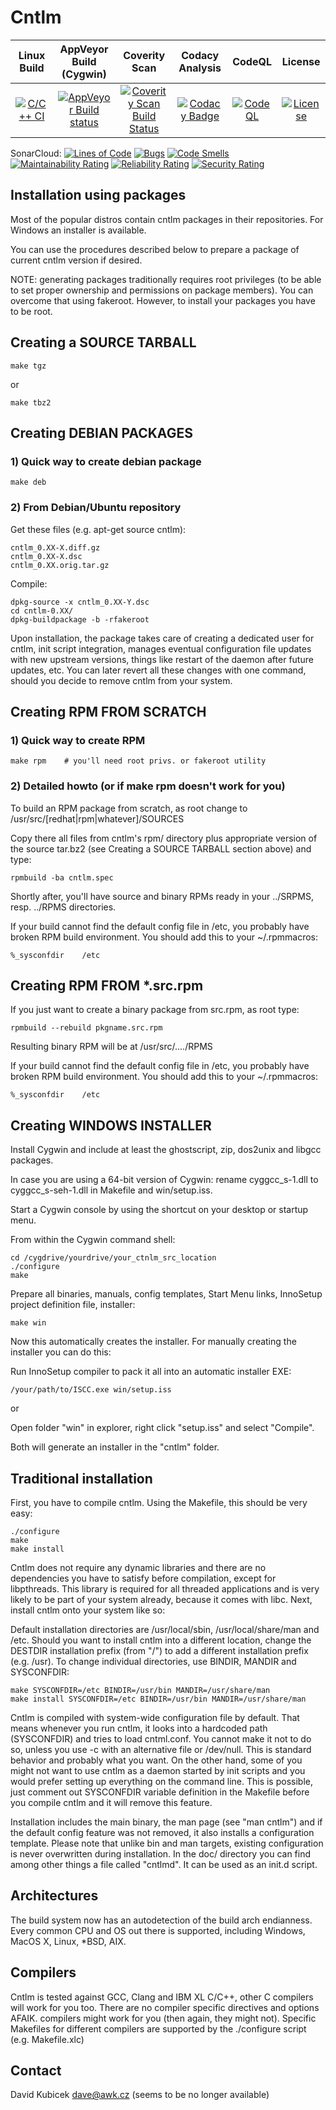 # Cntlm

|Linux Build|AppVeyor Build (Cygwin)|Coverity Scan|Codacy Analysis|CodeQL|License|
|:--:|:--:|:--:|:--:|:--:|:--:|
|[![C/C++ CI](https://github.com/versat/cntlm/actions/workflows/c-cpp.yml/badge.svg)](https://github.com/versat/cntlm/actions/workflows/c-cpp.yml)|[![AppVeyor Build status](https://ci.appveyor.com/api/projects/status/rthu5vjr0ksalyls/branch/master?svg=true)](https://ci.appveyor.com/project/versat/cntlm/branch/master)|[![Coverity Scan Build Status](https://img.shields.io/coverity/scan/15940.svg)](https://scan.coverity.com/projects/versat-cntlm)|[![Codacy Badge](https://api.codacy.com/project/badge/Grade/c506885b133047d38cd2c9dd4505320b)](https://www.codacy.com/app/versat/cntlm?utm_source=github.com&amp;utm_medium=referral&amp;utm_content=versat/cntlm&amp;utm_campaign=Badge_Grade)|[![CodeQL](https://github.com/versat/cntlm/actions/workflows/codeql-analysis.yml/badge.svg)](https://github.com/versat/cntlm/actions/workflows/codeql-analysis.yml)|[![License](https://img.shields.io/badge/license-GPL2.0-blue.svg)](https://opensource.org/licenses/GPL-2.0)|

SonarCloud:
[![Lines of Code](https://sonarcloud.io/api/project_badges/measure?project=versat_cntlm&metric=ncloc)](https://sonarcloud.io/dashboard?id=versat_cntlm)
[![Bugs](https://sonarcloud.io/api/project_badges/measure?project=versat_cntlm&metric=bugs)](https://sonarcloud.io/dashboard?id=versat_cntlm)
[![Code Smells](https://sonarcloud.io/api/project_badges/measure?project=versat_cntlm&metric=code_smells)](https://sonarcloud.io/dashboard?id=versat_cntlm)
[![Maintainability Rating](https://sonarcloud.io/api/project_badges/measure?project=versat_cntlm&metric=sqale_rating)](https://sonarcloud.io/dashboard?id=versat_cntlm)
[![Reliability Rating](https://sonarcloud.io/api/project_badges/measure?project=versat_cntlm&metric=reliability_rating)](https://sonarcloud.io/dashboard?id=versat_cntlm)
[![Security Rating](https://sonarcloud.io/api/project_badges/measure?project=versat_cntlm&metric=security_rating)](https://sonarcloud.io/dashboard?id=versat_cntlm)

## Installation using packages

Most of the popular distros contain cntlm packages in their repositories.
For Windows an installer is available.

You can use the procedures described below to prepare a package of current cntlm
version if desired.

NOTE: generating packages traditionally requires root privileges (to be able to set
proper ownership and permissions on package members). You can overcome that using
fakeroot. However, to install your packages you have to be root.

## Creating a SOURCE TARBALL

    make tgz

or

    make tbz2

## Creating DEBIAN PACKAGES

### 1) Quick way to create debian package

    make deb

### 2) From Debian/Ubuntu repository

Get these files (e.g. apt-get source cntlm):

    cntlm_0.XX-X.diff.gz
    cntlm_0.XX-X.dsc
    cntlm_0.XX.orig.tar.gz

Compile:

    dpkg-source -x cntlm_0.XX-Y.dsc
    cd cntlm-0.XX/
    dpkg-buildpackage -b -rfakeroot

Upon installation, the package takes care of creating a dedicated user for
cntlm, init script integration, manages eventual configuration file updates
with new upstream versions, things like restart of the daemon after future
updates, etc. You can later revert all these changes with one command, should
you decide to remove cntlm from your system.

## Creating RPM FROM SCRATCH

### 1) Quick way to create RPM

    make rpm    # you'll need root privs. or fakeroot utility

### 2) Detailed howto (or if make rpm doesn't work for you)

To build an RPM package from scratch, as root change to
/usr/src/[redhat|rpm|whatever]/SOURCES

Copy there all files from cntlm's rpm/ directory plus appropriate version of
the source tar.bz2 (see Creating a SOURCE TARBALL section above) and type:

    rpmbuild -ba cntlm.spec

Shortly after, you'll have source and binary RPMs ready in your ../SRPMS, resp.
../RPMS directories.

If your build cannot find the default config file in /etc, you probably have
broken RPM build environment. You should add this to your ~/.rpmmacros:

    %_sysconfdir    /etc

## Creating RPM FROM *.src.rpm

If you just want to create a binary package from src.rpm, as root type:

    rpmbuild --rebuild pkgname.src.rpm

Resulting binary RPM will be at /usr/src/..../RPMS

If your build cannot find the default config file in /etc, you probably have
broken RPM build environment. You should add this to your ~/.rpmmacros:

    %_sysconfdir    /etc

## Creating WINDOWS INSTALLER

Install Cygwin and include at least the ghostscript, zip, dos2unix and libgcc
packages.

In case you are using a 64-bit version of Cygwin: rename cyggcc_s-1.dll to
cyggcc_s-seh-1.dll in Makefile and win/setup.iss.

Start a Cygwin console by using the shortcut on your desktop or startup menu.

From within the Cygwin command shell:

    cd /cygdrive/yourdrive/your_ctnlm_src_location
    ./configure
    make

Prepare all binaries, manuals, config templates, Start Menu links, InnoSetup
project definition file, installer:

    make win

Now this automatically creates the installer.
For manually creating the installer you can do this:

Run InnoSetup compiler to pack it all into an automatic installer EXE:

    /your/path/to/ISCC.exe win/setup.iss

or

Open folder "win" in explorer, right click "setup.iss" and select "Compile".

Both will generate an installer in the "cntlm" folder.

## Traditional installation

First, you have to compile cntlm. Using the Makefile, this should be very easy:

    ./configure
    make
    make install

Cntlm does not require any dynamic libraries and there are no dependencies you
have to satisfy before compilation, except for libpthreads. This library is
required for all threaded applications and is very likely to be part of your
system already, because it comes with libc. Next, install cntlm onto your
system like so:

Default installation directories are /usr/local/sbin, /usr/local/share/man and /etc.
Should you want to install cntlm into a different location, change the DESTDIR
installation prefix (from "/") to add a different installation prefix (e.g.
/usr).  To change individual directories, use BINDIR, MANDIR and SYSCONFDIR:

    make SYSCONFDIR=/etc BINDIR=/usr/bin MANDIR=/usr/share/man
    make install SYSCONFDIR=/etc BINDIR=/usr/bin MANDIR=/usr/share/man

Cntlm is compiled with system-wide configuration file by default. That means
whenever you run cntlm, it looks into a hardcoded path (SYSCONFDIR) and tries
to load cntml.conf. You cannot make it not to do so, unless you use -c with an
alternative file or /dev/null. This is standard behavior and probably what you
want. On the other hand, some of you might not want to use cntlm as a daemon
started by init scripts and you would prefer setting up everything on the
command line. This is possible, just comment out SYSCONFDIR variable definition
in the Makefile before you compile cntlm and it will remove this feature.

Installation includes the main binary, the man page (see "man cntlm") and if
the default config feature was not removed, it also installs a configuration
template. Please note that unlike bin and man targets, existing configuration
is never overwritten during installation. In the doc/ directory you can find
among other things a file called "cntlmd". It can be used as an init.d script.

## Architectures

The build system now has an autodetection of the build arch endianness. Every
common CPU and OS out there is supported, including Windows, MacOS X, Linux,
*BSD, AIX.

## Compilers

Cntlm is tested against GCC, Clang and IBM XL C/C++, other C compilers will work
for you too. There are no compiler specific directives and options AFAIK.
compilers might work for you (then again, they might not). Specific
Makefiles for different compilers are supported by the ./configure script
(e.g. Makefile.xlc)

## Contact

David Kubicek <dave@awk.cz> (seems to be no longer available)
